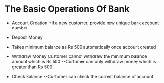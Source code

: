 # The Basic Operations Of Bank

* Account Creation
+If a new customer, provide new unique bank account number

* Deposit Money
* Takes minimum balance as Rs 500 automatically once account created
 
* Withdraw Money
 Customer cannot withdraw the minimum balance amount which is Rs 500
--Curtomer can only withdraw money which is greater than Rs 500
 
* Check Balance 
  --Customer can check the current balance of account
 
 
 
